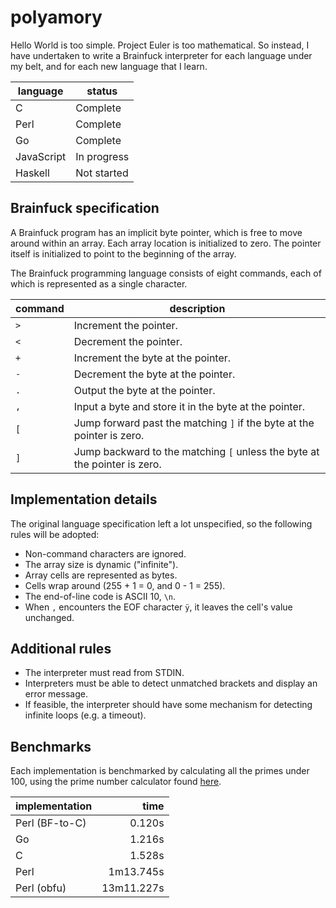 polyamory
=========

Hello World is too simple. Project Euler is too mathematical. So instead, I have undertaken to write a Brainfuck interpreter for each language under my belt, and for each new language that I learn.

| language   | status      |
|------------|-------------|
| C          | Complete    |
| Perl       | Complete    |
| Go         | Complete    |
| JavaScript | In progress |
| Haskell    | Not started |

Brainfuck specification
-----------------------

A Brainfuck program has an implicit byte pointer, which is free to move around within an array. Each array location is initialized to zero. The pointer itself is initialized to point to the beginning of the array.

The Brainfuck programming language consists of eight commands, each of which is represented as a single character.

| command | description                                                               |
|---------|---------------------------------------------------------------------------|
| `>`     | Increment the pointer.                                                    |
| `<`     | Decrement the pointer.                                                    |
| `+`     | Increment the byte at the pointer.                                        |
| `-`     | Decrement the byte at the pointer.                                        |
| `.`     | Output the byte at the pointer.                                           |
| `,`     | Input a byte and store it in the byte at the pointer.                     |
| `[`     | Jump forward past the matching `]` if the byte at the pointer is zero.    |
| `]`     | Jump backward to the matching `[` unless the byte at the pointer is zero. |

Implementation details
----------------------
The original language specification left a lot unspecified, so the following rules will be adopted:
- Non-command characters are ignored.
- The array size is dynamic ("infinite").
- Array cells are represented as bytes.
- Cells wrap around (255 + 1 = 0, and 0 - 1 = 255).
- The end-of-line code is ASCII 10, `\n`.
- When `,` encounters the EOF character `ÿ`, it leaves the cell's value unchanged.

Additional rules
----------------
- The interpreter must read from STDIN.
- Interpreters must be able to detect unmatched brackets and display an error message.
- If feasible, the interpreter should have some mechanism for detecting infinite loops (e.g. a timeout).

Benchmarks
----------
Each implementation is benchmarked by calculating all the primes under 100, using the prime number calculator found [here](http://esoteric.sange.fi/brainfuck/bf-source/prog/PRIME.BF).

| implementation | time       |
|:---------------|-----------:|
| Perl (BF-to-C) | 0.120s     |
| Go             | 1.216s     |
| C              | 1.528s     |
| Perl           | 1m13.745s  |
| Perl (obfu)    | 13m11.227s |

